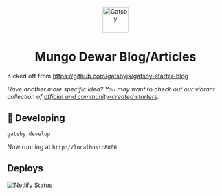 <p align="center">
  <a href="https://www.gatsbyjs.com">
    <img alt="Gatsby" src="https://www.gatsbyjs.com/Gatsby-Monogram.svg" width="60" />
  </a>
</p>
<h1 align="center">
  Mungo Dewar Blog/Articles
</h1>

Kicked off from https://github.com/gatsbyjs/gatsby-starter-blog

_Have another more specific idea? You may want to check out our vibrant collection of [official and community-created starters](https://www.gatsbyjs.com/docs/gatsby-starters/)._

## 🚀 Developing

```shell
gatsby develop
```

Now running at `http://localhost:8000`

## Deploys

[![Netlify Status](https://api.netlify.com/api/v1/badges/db791d7b-0d9b-425b-8f2a-1a520b068fb8/deploy-status)](https://app.netlify.com/sites/wonderful-euclid-55e127/deploys)
